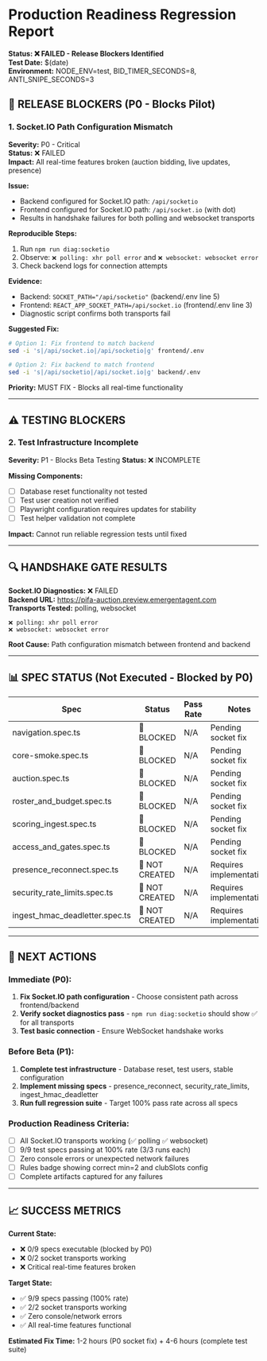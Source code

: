 # Production Readiness Regression Report

**Status: ❌ FAILED - Release Blockers Identified**  
**Test Date:** $(date)  
**Environment:** NODE_ENV=test, BID_TIMER_SECONDS=8, ANTI_SNIPE_SECONDS=3  

## 🚨 RELEASE BLOCKERS (P0 - Blocks Pilot)

### 1. Socket.IO Path Configuration Mismatch
**Severity:** P0 - Critical  
**Status:** ❌ FAILED  
**Impact:** All real-time features broken (auction bidding, live updates, presence)

**Issue:**
- Backend configured for Socket.IO path: `/api/socketio`
- Frontend configured for Socket.IO path: `/api/socket.io` (with dot)
- Results in handshake failures for both polling and websocket transports

**Reproducible Steps:**
1. Run `npm run diag:socketio`
2. Observe: `❌ polling: xhr poll error` and `❌ websocket: websocket error`
3. Check backend logs for connection attempts

**Evidence:**
- Backend: `SOCKET_PATH="/api/socketio"` (backend/.env line 5)
- Frontend: `REACT_APP_SOCKET_PATH=/api/socket.io` (frontend/.env line 3)
- Diagnostic script confirms both transports fail

**Suggested Fix:**
```bash
# Option 1: Fix frontend to match backend
sed -i 's|/api/socket.io|/api/socketio|g' frontend/.env

# Option 2: Fix backend to match frontend  
sed -i 's|/api/socketio|/api/socket.io|g' backend/.env
```

**Priority:** MUST FIX - Blocks all real-time functionality

---

## ⚠️ TESTING BLOCKERS

### 2. Test Infrastructure Incomplete
**Severity:** P1 - Blocks Beta Testing
**Status:** ❌ INCOMPLETE

**Missing Components:**
- [ ] Database reset functionality not tested
- [ ] Test user creation not verified  
- [ ] Playwright configuration requires updates for stability
- [ ] Test helper validation not complete

**Impact:** Cannot run reliable regression tests until fixed

---

## 🔍 HANDSHAKE GATE RESULTS

**Socket.IO Diagnostics:** ❌ FAILED  
**Backend URL:** https://pifa-auction.preview.emergentagent.com  
**Transports Tested:** polling, websocket  

```
❌ polling: xhr poll error
❌ websocket: websocket error
```

**Root Cause:** Path configuration mismatch between frontend and backend

---

## 📊 SPEC STATUS (Not Executed - Blocked by P0)

| Spec | Status | Pass Rate | Notes |
|------|--------|-----------|-------|
| navigation.spec.ts | 🔵 BLOCKED | N/A | Pending socket fix |
| core-smoke.spec.ts | 🔵 BLOCKED | N/A | Pending socket fix |
| auction.spec.ts | 🔵 BLOCKED | N/A | Pending socket fix |
| roster_and_budget.spec.ts | 🔵 BLOCKED | N/A | Pending socket fix |
| scoring_ingest.spec.ts | 🔵 BLOCKED | N/A | Pending socket fix |
| access_and_gates.spec.ts | 🔵 BLOCKED | N/A | Pending socket fix |
| presence_reconnect.spec.ts | 🔵 NOT CREATED | N/A | Requires implementation |
| security_rate_limits.spec.ts | 🔵 NOT CREATED | N/A | Requires implementation |
| ingest_hmac_deadletter.spec.ts | 🔵 NOT CREATED | N/A | Requires implementation |

---

## 🎯 NEXT ACTIONS

### Immediate (P0):
1. **Fix Socket.IO path configuration** - Choose consistent path across frontend/backend
2. **Verify socket diagnostics pass** - `npm run diag:socketio` should show ✅ for all transports
3. **Test basic connection** - Ensure WebSocket handshake works

### Before Beta (P1):
1. **Complete test infrastructure** - Database reset, test users, stable configuration
2. **Implement missing specs** - presence_reconnect, security_rate_limits, ingest_hmac_deadletter
3. **Run full regression suite** - Target 100% pass rate across all specs

### Production Readiness Criteria:
- [ ] All Socket.IO transports working (✅ polling ✅ websocket)
- [ ] 9/9 test specs passing at 100% rate (3/3 runs each)
- [ ] Zero console errors or unexpected network failures
- [ ] Rules badge showing correct min=2 and clubSlots config
- [ ] Complete artifacts captured for any failures

---

## 📈 SUCCESS METRICS

**Current State:**
- ❌ 0/9 specs executable (blocked by P0)
- ❌ 0/2 socket transports working
- ❌ Critical real-time features broken

**Target State:**  
- ✅ 9/9 specs passing (100% rate)
- ✅ 2/2 socket transports working  
- ✅ Zero console/network errors
- ✅ All real-time features functional

**Estimated Fix Time:** 1-2 hours (P0 socket fix) + 4-6 hours (complete test suite)